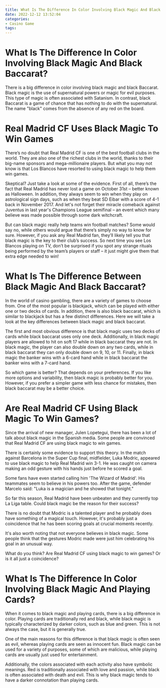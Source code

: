 ```yaml
---
title: What Is The Difference In Color Involving Black Magic And Black Baccarat
date: 2022-12-12 13:52:04
categories:
- Casino Game
tags:
---
```



#  What Is The Difference In Color Involving Black Magic And Black Baccarat?

There is a big difference in color involving black magic and black Baccarat. Black magic is the use of supernatural powers or magic for evil purposes. This type of magic is often associated with Satanism. In contrast, black Baccarat is a game of chance that has nothing to do with the supernatural. The name "black" comes from the absence of any red on the board.

#  Real Madrid CF Uses Black Magic To Win Games

There’s no doubt that Real Madrid CF is one of the best football clubs in the world. They are also one of the richest clubs in the world, thanks to their big-name sponsors and mega-millionaire players. But what you may not know is that Los Blancos have resorted to using black magic to help them win games.

Skeptical? Just take a look at some of the evidence. First of all, there’s the fact that Real Madrid has never lost a game on October 31st – better known as Halloween. In addition, they always seem to win when they play on astrological sign days, such as when they beat SD Eibar with a score of 4-1 back in November 2017. And let's not forget their miracle comeback against Juventus in last year's Champions League semifinal – an event which many believe was made possible through some dark witchcraft.

But can black magic really help teams win football matches? Some would say no, while others would argue that there’s simply no way to know for sure. However, if you ask any Real Madrid fan, they’ll likely tell you that black magic is the key to their club’s success. So next time you see Los Blancos playing on TV, don’t be surprised if you spot any strange rituals being performed by the team’s players or staff – it just might give them that extra edge needed to win!

#  What Is The Difference Between Black Magic And Black Baccarat?

In the world of casino gambling, there are a variety of games to choose from. One of the most popular is blackjack, which can be played with either one or two decks of cards. In addition, there is also black baccarat, which is similar to blackjack but has a few distinct differences. Here we will take a look at the key differences between black magic and black baccarat.

The first and most obvious difference is that black magic uses two decks of cards while black baccarat uses only one deck. Additionally, in black magic players are allowed to hit on soft 17 while in black baccarat they are not. In black magic, the player can also double down on any two cards, while in black baccarat they can only double down on 9, 10, or 11. Finally, in black magic the banker wins with a 6-card hand while in black baccarat the banker wins with a 7-card hand.

So which game is better? That depends on your preferences. If you like more options and variability, then black magic is probably better for you. However, if you prefer a simpler game with less chance for mistakes, then black baccarat may be a better choice.

#  Are Real Madrid CF Using Black Magic To Win Games?

Since the arrival of new manager, Julen Lopetegui, there has been a lot of talk about black magic in the Spanish media. Some people are convinced that Real Madrid CF are using black magic to win games.

There is certainly some evidence to support this theory. In the match against Barcelona in the Super Cup final, midfielder, Luka Modric, appeared to use black magic to help Real Madrid win 3-1. He was caught on camera making an odd gesture with his hands just before he scored a goal.

Some fans have even started calling him 'The Wizard of Madrid'. His teammates seem to believe in his powers too. After the game, defender Marcelo said: "Luka is a magician and he showed that tonight."

So far this season, Real Madrid have been unbeaten and they currently top La Liga table. Could black magic be the reason for their success?

There is no doubt that Modric is a talented player and he probably does have something of a magical touch. However, it's probably just a coincidence that he has been scoring goals at crucial moments recently.

It's also worth noting that not everyone believes in black magic. Some people think that the gestures Modric made were just him celebrating his goal in an unusual way.

What do you think? Are Real Madrid CF using black magic to win games? Or is it all just a coincidence?

#  What Is The Difference In Color Involving Black Magic And Playing Cards?

When it comes to black magic and playing cards, there is a big difference in color. Playing cards are traditionally red and black, while black magic is typically characterized by darker colors, such as blue and green. This is not always the case, but it is generally true.

One of the main reasons for this difference is that black magic is often seen as evil, whereas playing cards are seen as innocent fun. Black magic can be used for a variety of purposes, some of which are malicious, while playing cards are usually just used for entertainment.

 Additionally, the colors associated with each activity also have symbolic meanings. Red is traditionally associated with love and passion, while black is often associated with death and evil. This is why black magic tends to have a darker connotation than playing cards.